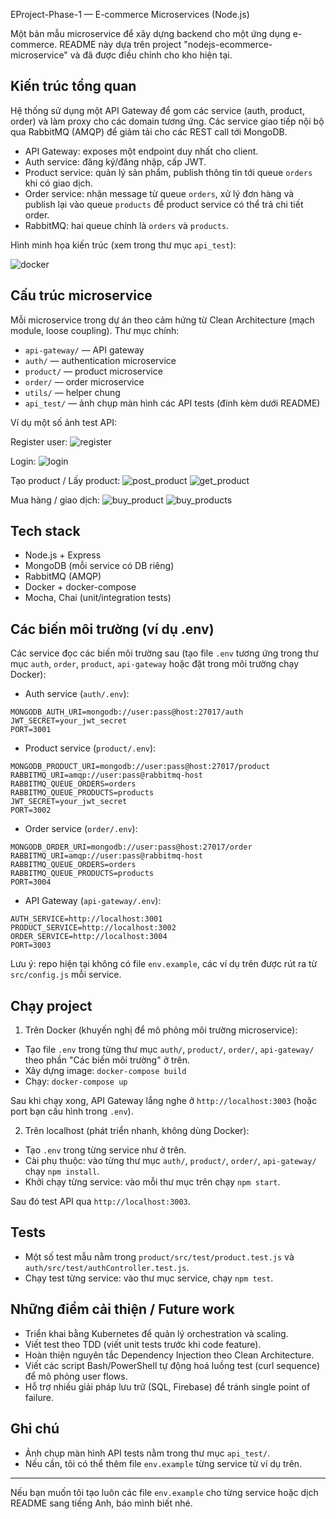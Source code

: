 EProject-Phase-1 — E-commerce Microservices (Node.js)

Một bản mẫu microservice để xây dựng backend cho một ứng dụng e-commerce. README này dựa trên project "nodejs-ecommerce-microservice" và đã được điều chỉnh cho kho hiện tại.

## Kiến trúc tổng quan

Hệ thống sử dụng một API Gateway để gom các service (auth, product, order) và làm proxy cho các domain tương ứng. Các service giao tiếp nội bộ qua RabbitMQ (AMQP) để giảm tải cho các REST call tới MongoDB.

- API Gateway: exposes một endpoint duy nhất cho client.
- Auth service: đăng ký/đăng nhập, cấp JWT.
- Product service: quản lý sản phẩm, publish thông tin tới queue `orders` khi có giao dịch.
- Order service: nhận message từ queue `orders`, xử lý đơn hàng và publish lại vào queue `products` để product service có thể trả chi tiết order.
- RabbitMQ: hai queue chính là `orders` và `products`.

Hình minh họa kiến trúc (xem trong thư mục `api_test`):

![docker](/api_test/docker.png)

## Cấu trúc microservice

Mỗi microservice trong dự án theo cảm hứng từ Clean Architecture (mạch module, loose coupling). Thư mục chính:

- `api-gateway/` — API gateway
- `auth/` — authentication microservice
- `product/` — product microservice
- `order/` — order microservice
- `utils/` — helper chung
- `api_test/` — ảnh chụp màn hình các API tests (đính kèm dưới README)

Ví dụ một số ảnh test API:

Register user:
![register](/api_test/register.png)

Login:
![login](/api_test/login.png)

Tạo product / Lấy product:
![post_product](/api_test/post_product.png)
![get_product](/api_test/get_product.png)

Mua hàng / giao dịch:
![buy_product](/api_test/buy_product.png)
![buy_products](/api_test/buy_products.png)

## Tech stack

- Node.js + Express
- MongoDB (mỗi service có DB riêng)
- RabbitMQ (AMQP)
- Docker + docker-compose
- Mocha, Chai (unit/integration tests)

## Các biến môi trường (ví dụ .env)

Các service đọc các biến môi trường sau (tạo file `.env` tương ứng trong thư mục `auth`, `order`, `product`, `api-gateway` hoặc đặt trong môi trường chạy Docker):

- Auth service (`auth/.env`):

```
MONGODB_AUTH_URI=mongodb://user:pass@host:27017/auth
JWT_SECRET=your_jwt_secret
PORT=3001
```

- Product service (`product/.env`):

```
MONGODB_PRODUCT_URI=mongodb://user:pass@host:27017/product
RABBITMQ_URI=amqp://user:pass@rabbitmq-host
RABBITMQ_QUEUE_ORDERS=orders
RABBITMQ_QUEUE_PRODUCTS=products
JWT_SECRET=your_jwt_secret
PORT=3002
```

- Order service (`order/.env`):

```
MONGODB_ORDER_URI=mongodb://user:pass@host:27017/order
RABBITMQ_URI=amqp://user:pass@rabbitmq-host
RABBITMQ_QUEUE_ORDERS=orders
RABBITMQ_QUEUE_PRODUCTS=products
PORT=3004
```

- API Gateway (`api-gateway/.env`):

```
AUTH_SERVICE=http://localhost:3001
PRODUCT_SERVICE=http://localhost:3002
ORDER_SERVICE=http://localhost:3004
PORT=3003
```

Lưu ý: repo hiện tại không có file `env.example`, các ví dụ trên được rút ra từ `src/config.js` mỗi service.

## Chạy project

1) Trên Docker (khuyến nghị để mô phỏng môi trường microservice):

- Tạo file `.env` trong từng thư mục `auth/`, `product/`, `order/`, `api-gateway/` theo phần "Các biến môi trường" ở trên.
- Xây dựng image: `docker-compose build`
- Chạy: `docker-compose up`

Sau khi chạy xong, API Gateway lắng nghe ở `http://localhost:3003` (hoặc port bạn cấu hình trong `.env`).

2) Trên localhost (phát triển nhanh, không dùng Docker):

- Tạo `.env` trong từng service như ở trên.
- Cài phụ thuộc: vào từng thư mục `auth/`, `product/`, `order/`, `api-gateway/` chạy `npm install`.
- Khởi chạy từng service: vào mỗi thư mục trên chạy `npm start`.

Sau đó test API qua `http://localhost:3003`.

## Tests

- Một số test mẫu nằm trong `product/src/test/product.test.js` và `auth/src/test/authController.test.js`.
- Chạy test từng service: vào thư mục service, chạy `npm test`.

## Những điểm cải thiện / Future work

- Triển khai bằng Kubernetes để quản lý orchestration và scaling.
- Viết test theo TDD (viết unit tests trước khi code feature).
- Hoàn thiện nguyên tắc Dependency Injection theo Clean Architecture.
- Viết các script Bash/PowerShell tự động hoá luồng test (curl sequence) để mô phỏng user flows.
- Hỗ trợ nhiều giải pháp lưu trữ (SQL, Firebase) để tránh single point of failure.

## Ghi chú

- Ảnh chụp màn hình API tests nằm trong thư mục `api_test/`.
- Nếu cần, tôi có thể thêm file `env.example` từng service từ ví dụ trên.

---

Nếu bạn muốn tôi tạo luôn các file `env.example` cho từng service hoặc dịch README sang tiếng Anh, báo mình biết nhé.
